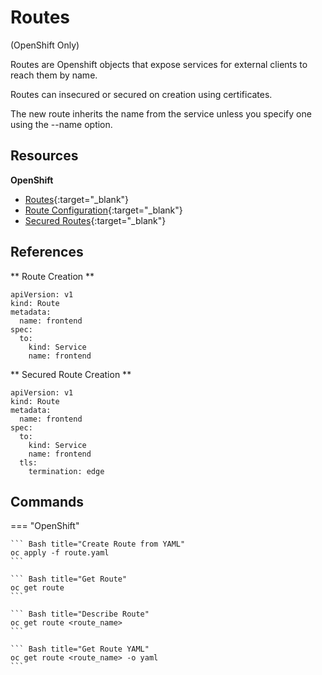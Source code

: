# Routes

(OpenShift Only)

Routes are Openshift objects that expose services for external clients to reach them by name.  

Routes can insecured or secured on creation using certificates.

The new route inherits the name from the service unless you specify one using the --name option.

## Resources

**OpenShift**

- [Routes](https://docs.openshift.com/online/pro/dev_guide/routes.html){:target="_blank"}
- [Route Configuration](https://docs.openshift.com/container-platform/4.13/networking/routes/route-configuration.html){:target="_blank"}
- [Secured Routes](https://docs.openshift.com/container-platform/4.13/networking/routes/secured-routes.html){:target="_blank"}

## References

** Route Creation **
```
apiVersion: v1
kind: Route
metadata:
  name: frontend
spec:
  to:
    kind: Service
    name: frontend
```
** Secured Route Creation **
```
apiVersion: v1
kind: Route
metadata:
  name: frontend
spec:
  to:
    kind: Service
    name: frontend
  tls:
    termination: edge
```

## Commands
=== "OpenShift"

    ``` Bash title="Create Route from YAML"
    oc apply -f route.yaml
    ```

    ``` Bash title="Get Route"
    oc get route
    ```

    ``` Bash title="Describe Route"
    oc get route <route_name>
    ```

    ``` Bash title="Get Route YAML"
    oc get route <route_name> -o yaml
    ```